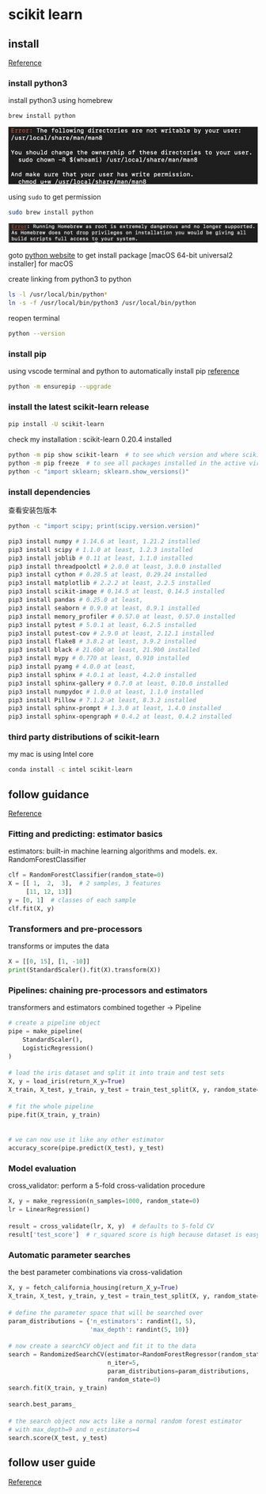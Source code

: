 # scikit learn

## install

[Reference](https://scikit-learn.org/stable/install.html#install-official-release)

### install python3
install python3 using homebrew 
```bash
brew install python
```
![1](./resource/1.png)

using `sudo` to get permission
```bash
sudo brew install python
```
![2](./resource/2.png)

goto [python website](https://www.python.org/downloads/release/python-3100/) to get install package [macOS 64-bit universal2 installer] for macOS

create linking from python3 to python
```bash
ls -l /usr/local/bin/python*
ln -s -f /usr/local/bin/python3 /usr/local/bin/python
```

reopen terminal
```bash
python --version
```

### install pip
using vscode terminal and python to automatically install pip [reference](https://pip.pypa.io/en/stable/installation/)
```bash
python -m ensurepip --upgrade
```

### install the latest scikit-learn release
```bash
pip install -U scikit-learn
```
check my installation : scikit-learn 0.20.4 installed
```bash
python -m pip show scikit-learn  # to see which version and where scikit-learn is installed
python -m pip freeze  # to see all packages installed in the active virtualenv
python -c "import sklearn; sklearn.show_versions()"
```

### install dependencies
查看安装包版本
```bash
python -c "import scipy; print(scipy.version.version)"
```

```bash
pip3 install numpy # 1.14.6 at least, 1.21.2 installed 
pip3 install scipy # 1.1.0 at least, 1.2.3 installed
pip3 install joblib # 0.11 at least, 1.1.0 installed
pip3 install threadpoolctl # 2.0.0 at least, 3.0.0 installed
pip3 install cython # 0.28.5 at least, 0.29.24 installed
pip3 install matplotlib # 2.2.2 at least, 2.2.5 installed
pip3 install scikit-image # 0.14.5 at least, 0.14.5 installed
pip3 install pandas # 0.25.0 at least, 
pip3 install seaborn # 0.9.0 at least, 0.9.1 installed
pip3 install memory_profiler # 0.57.0 at least, 0.57.0 installed
pip3 install pytest # 5.0.1 at least, 6.2.5 installed
pip3 install putest-cov # 2.9.0 at least, 2.12.1 installed
pip3 install flake8 # 3.8.2 at least, 3.9.2 installed
pip3 install black # 21.6b0 at least, 21.9b0 installed
pip3 install mypy # 0.770 at least, 0.910 installed
pip3 install pyamg # 4.0.0 at least,
pip3 install sphinx # 4.0.1 at least, 4.2.0 installed
pip3 install sphinx-gallery # 0.7.0 at least, 0.10.0 installed
pip3 install numpydoc # 1.0.0 at least, 1.1.0 installed
pip3 install Pillow # 7.1.2 at least, 8.3.2 installed
pip3 install sphinx-prompt # 1.3.0 at least, 1.4.0 installed
pip3 install sphinx-opengraph # 0.4.2 at least, 0.4.2 installed
```

### third party distributions of scikit-learn
my mac is using Intel core
```bash
conda install -c intel scikit-learn
```

## follow guidance

[Reference](https://scikit-learn.org/stable/getting_started.html)

### Fitting and predicting: estimator basics
estimators: built-in machine learning algorithms and models. ex. RandomForestClassifier
```python
clf = RandomForestClassifier(random_state=0)
X = [[ 1,  2,  3],  # 2 samples, 3 features
     [11, 12, 13]]
y = [0, 1]  # classes of each sample
clf.fit(X, y)
```

### Transformers and pre-processors
transforms or imputes the data
```python
X = [[0, 15], [1, -10]]
print(StandardScaler().fit(X).transform(X))
```

### Pipelines: chaining pre-processors and estimators
transformers and estimators combined together -> Pipeline
```python
# create a pipeline object
pipe = make_pipeline(
    StandardScaler(),
    LogisticRegression()
)

# load the iris dataset and split it into train and test sets
X, y = load_iris(return_X_y=True)
X_train, X_test, y_train, y_test = train_test_split(X, y, random_state=0)

# fit the whole pipeline
pipe.fit(X_train, y_train)


# we can now use it like any other estimator
accuracy_score(pipe.predict(X_test), y_test)
```

### Model evaluation
cross_validator: perform a 5-fold cross-validation procedure
```python
X, y = make_regression(n_samples=1000, random_state=0)
lr = LinearRegression()

result = cross_validate(lr, X, y)  # defaults to 5-fold CV
result['test_score']  # r_squared score is high because dataset is easy
```

### Automatic parameter searches
the best parameter combinations via cross-validation
```python
X, y = fetch_california_housing(return_X_y=True)
X_train, X_test, y_train, y_test = train_test_split(X, y, random_state=0)

# define the parameter space that will be searched over
param_distributions = {'n_estimators': randint(1, 5),
                       'max_depth': randint(5, 10)}

# now create a searchCV object and fit it to the data
search = RandomizedSearchCV(estimator=RandomForestRegressor(random_state=0),
                            n_iter=5,
                            param_distributions=param_distributions,
                            random_state=0)
search.fit(X_train, y_train)

search.best_params_

# the search object now acts like a normal random forest estimator
# with max_depth=9 and n_estimators=4
search.score(X_test, y_test)
```

## follow user guide

[Reference](https://scikit-learn.org/stable/user_guide.html#user-guide)







